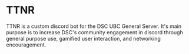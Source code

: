 # TTNR
TTNR is a custom discord bot for the DSC UBC General Server. It's main purpose is to increase DSC's community engagement in discord through general purpose use, gamified user interaction, and networking encouragement.
